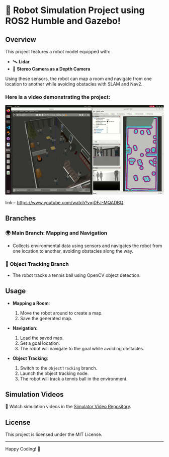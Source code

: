 # 🤖 Robot Simulation Project using ROS2 Humble and Gazebo!

## Overview

This project features a robot model equipped with:

- 🛰️ **Lidar**
- 📸 **Stereo Camera as a Depth Camera**

Using these sensors, the robot can map a room and navigate from one location to another while avoiding obstacles with SLAM and Nav2.
### Here is a video demonstrating the project:

[![Demonstration Video](https://github.com/PrabathBK/Ros2-Simulation-with-Gazebo/blob/main/tumbnail2.png?raw=true)](https://youtu.be/foo7gtkE8sE) </br>

link:- https://www.youtube.com/watch?v=jDFJ-MQADBQ </br>

## Branches

### 🌍 Main Branch: Mapping and Navigation
- Collects environmental data using sensors and navigates the robot from one location to another, avoiding obstacles along the way.

### 🎾 Object Tracking Branch
- The robot tracks a tennis ball using OpenCV object detection.

## Usage

- **Mapping a Room**:
    1. Move the robot around to create a map.
    2. Save the generated map.

- **Navigation**:
    1. Load the saved map.
    2. Set a goal location.
    3. The robot will navigate to the goal while avoiding obstacles.

- **Object Tracking**:
    1. Switch to the `ObjectTracking` branch.
    2. Launch the object tracking node.
    3. The robot will track a tennis ball in the environment.

## Simulation Videos

🎥 Watch simulation videos in the [Simulator Video Repository](https://github.com/yourusername/simulator-video-repo).

## License

This project is licensed under the MIT License.

---

Happy Coding! 🎉
